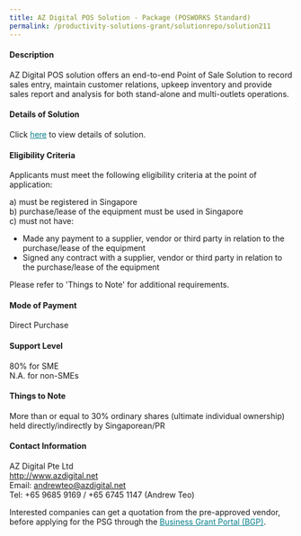 ```yaml
---
title: AZ Digital POS Solution - Package (POSWORKS Standard)
permalink: /productivity-solutions-grant/solutionrepo/solution211
---
```


#### Description

AZ Digital POS solution offers an end-to-end Point of Sale Solution to record sales entry, maintain customer relations, upkeep inventory and provide sales report and analysis for both stand-alone and multi-outlets operations. 

#### Details of Solution

Click <a href='https://gb-assist-staging.netlify.app/images/psg/AZ_Digital_Annex_3_CR_wef_8May2020_Part_3.pdf' style='color:#037e8a'>here</a> to view details of solution.

#### Eligibility Criteria

Applicants must meet the following eligibility criteria at the point of application:

a) must be registered in Singapore <br>
b) purchase/lease of the equipment must be used in Singapore <br>
c) must not have:
- Made any payment to a supplier, vendor or third party in relation to the purchase/lease of the equipment
- Signed any contract with a supplier, vendor or third party in relation to the purchase/lease of the equipment

Please refer to 'Things to Note' for additional requirements.

#### Mode of Payment
Direct Purchase

#### Support Level
80% for SME <br>
N.A. for non-SMEs

#### Things to Note
More than or equal to 30% ordinary shares (ultimate individual ownership) held directly/indirectly by Singaporean/PR

#### Contact Information
AZ Digital Pte Ltd<br>http://www.azdigital.net<br>Email: andrewteo@azdigital.net<br>Tel: +65 9685 9169 / +65 6745 1147 (Andrew Teo)

Interested companies can get a quotation from the pre-approved vendor, before applying for the PSG through the <a target='_blank' style='color:#037e8a' href='https://www.businessgrants.gov.sg/'>Business Grant Portal (BGP)</a>.
